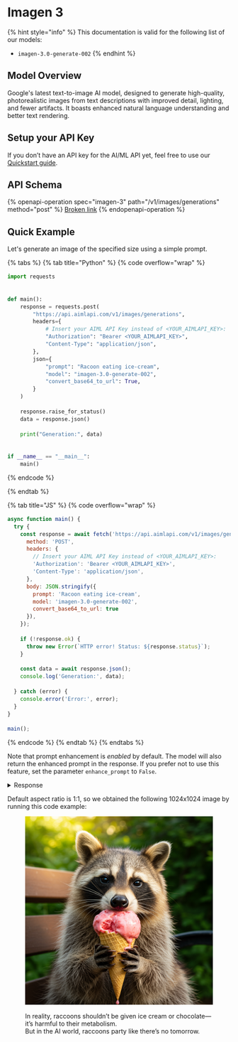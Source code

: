 # Imagen 3

{% hint style="info" %}
This documentation is valid for the following list of our models:

* `imagen-3.0-generate-002`
{% endhint %}

## Model Overview <a href="#model-overview" id="model-overview"></a>

Google's latest text-to-image AI model, designed to generate high-quality, photorealistic images from text descriptions with improved detail, lighting, and fewer artifacts. It boasts enhanced natural language understanding and better text rendering.

## Setup your API Key <a href="#setup-your-api-key" id="setup-your-api-key"></a>

If you don’t have an API key for the AI/ML API yet, feel free to use our [Quickstart guide](https://docs.aimlapi.com/quickstart/setting-up).

## API Schema

{% openapi-operation spec="imagen-3" path="/v1/images/generations" method="post" %}
[Broken link](broken-reference)
{% endopenapi-operation %}

## Quick Example

Let's generate an image of the specified size using a simple prompt.

{% tabs %}
{% tab title="Python" %}
{% code overflow="wrap" %}
```python
import requests


def main():
    response = requests.post(
        "https://api.aimlapi.com/v1/images/generations",
        headers={
            # Insert your AIML API Key instead of <YOUR_AIMLAPI_KEY>:
            "Authorization": "Bearer <YOUR_AIMLAPI_KEY>",
            "Content-Type": "application/json",
        },
        json={
            "prompt": "Racoon eating ice-cream",
            "model": "imagen-3.0-generate-002",
            "convert_base64_to_url": True,
        }
    )

    response.raise_for_status()
    data = response.json()

    print("Generation:", data)


if __name__ == "__main__":
    main()
```
{% endcode %}


{% endtab %}

{% tab title="JS" %}
{% code overflow="wrap" %}
```javascript
async function main() {
  try {
    const response = await fetch('https://api.aimlapi.com/v1/images/generations', {
      method: 'POST',
      headers: {
        // Insert your AIML API Key instead of <YOUR_AIMLAPI_KEY>:
        'Authorization': 'Bearer <YOUR_AIMLAPI_KEY>',
        'Content-Type': 'application/json',
      },
      body: JSON.stringify({
        prompt: 'Racoon eating ice-cream',
        model: 'imagen-3.0-generate-002',
        convert_base64_to_url: true
      }),
    });

    if (!response.ok) {
      throw new Error(`HTTP error! Status: ${response.status}`);
    }

    const data = await response.json();
    console.log('Generation:', data);

  } catch (error) {
    console.error('Error:', error);
  }
}

main();
```
{% endcode %}
{% endtab %}
{% endtabs %}

Note that prompt enhancement is _enabled_ by default. The model will also return the enhanced prompt in the response. If you prefer not to use this feature, set the parameter `enhance_prompt` to `False`.

<details>

<summary>Response</summary>

{% code overflow="wrap" %}
```json5
Generation: {'data': [{'mime_type': 'image/png', 'url': 'https://cdn.aimlapi.com/generations/guepard/1746720987715-f2285114-7255-49fd-bef4-269b37225465.png', 'prompt': "A close-up shot of a playful raccoon with a mischievous glint in its eyes, enjoying a scoop of strawberry ice cream on a hot summer day. The raccoon is perched on a park bench, its small paws delicately holding the cone as it takes a satisfying lick. The ice cream melts slightly in the warm weather, creating a delightful, drippy texture. Sunlight bathes the scene in a warm, golden light, enhancing the colours and creating a vibrant atmosphere. The background is slightly blurred, with lush greenery and a hint of a vibrant blue sky. The photo is taken with a Canon EOS R5 camera using a 50mm lens, capturing the detail of the raccoon's fur, the melting ice cream, and the bright colours of the surroundings."}]}
```
{% endcode %}

</details>

Default aspect ratio is 1:1, so we obtained the following 1024x1024 image by running this code example:

<figure><img src="../../../.gitbook/assets/1746720987715-f2285114-7255-49fd-bef4-269b37225465.png" alt=""><figcaption><p>In reality, raccoons shouldn’t be given ice cream or chocolate—it’s harmful to their metabolism. <br>But in the AI world, raccoons party like there’s no tomorrow.</p></figcaption></figure>
